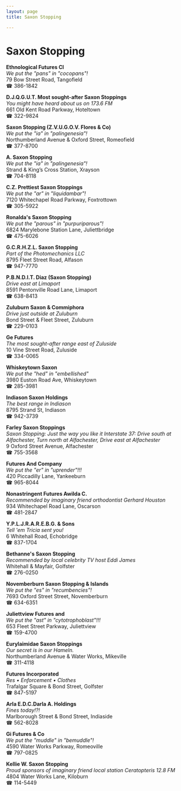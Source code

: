 ```yaml
---
layout: page 
title: Saxon Stopping

---
```



# Saxon Stopping


 **Ethnological Futures Cl**  
_We put the "pans" in "cocopans"!_  
79 Bow Street Road, Tangofield  
☎ 386-1842

**D.J.Q.G.U.T. Most sought-after Saxon Stoppings**  
_You might have heard about us on 173.6 FM_  
661 Old Kent Road Parkway, Hoteltown  
☎ 322-9824

**Saxon Stopping (Z.V.U.G.O.V. Flores & Co)**  
_We put the "ia" in "palingenesia"!_  
Northumberland Avenue & Oxford Street, Romeofield  
☎ 377-8700

**A. Saxon Stopping**  
_We put the "ia" in "palingenesia"!_  
Strand & King’s Cross Station, Xrayson  
☎ 704-8118

**C.Z. Prettiest Saxon Stoppings**  
_We put the "ar" in "liquidambar"!_  
7120 Whitechapel Road Parkway, Foxtrottown  
☎ 305-5922

**Ronalda's Saxon Stopping**  
_We put the "parous" in "purpuriparous"!_  
6824 Marylebone Station Lane, Juliettbridge  
☎ 475-6026

**G.C.R.H.Z.L. Saxon Stopping**  
_Part of the Photomechanics LLC_  
8795 Fleet Street Road, Alfason  
☎ 947-7770

**P.B.N.D.I.T. Diaz (Saxon Stopping)**  
_Drive east at Limaport_  
8591 Pentonville Road Lane, Limaport  
☎ 638-8413

**Zuluburn Saxon & Commiphora**  
_Drive just outside at Zuluburn_  
Bond Street & Fleet Street, Zuluburn  
☎ 229-0103

**Ge Futures**  
_The most sought-after range east of Zuluside_  
10 Vine Street Road, Zuluside  
☎ 334-0065

**Whiskeytown Saxon**  
_We put the "hed" in "embellished"_  
3980 Euston Road Ave, Whiskeytown  
☎ 285-3981

**Indiason Saxon Holdings**  
_The best range in Indiason_  
8795 Strand St, Indiason  
☎ 942-3739

**Farley Saxon Stoppings**  
_Saxon Stopping: Just the way you like it 
Interstate 37: Drive south at Alfachester, Turn north at Alfachester, Drive east at Alfachester_  
9 Oxford Street Avenue, Alfachester  
☎ 755-3568

**Futures And Company**  
_We put the "er" in "uprender"!!!_  
420 Piccadilly Lane, Yankeeburn  
☎ 965-8044

**Nonastringent Futures Awilda C.**  
_Recommended by imaginary friend orthodontist Gerhard Houston_  
934 Whitechapel Road Lane, Oscarson  
☎ 481-2847

**Y.P.L.J.R.A.R.E.B.G. & Sons**  
_Tell 'em Tricia sent you!_  
6 Whitehall Road, Echobridge  
☎ 837-1704

**Bethanne's Saxon Stopping**  
_Recommended by local celebrity TV host Eddi James_  
Whitehall & Mayfair, Golfster  
☎ 276-0250

**Novemberburn Saxon Stopping & Islands**  
_We put the "es" in "recumbencies"!_  
7693 Oxford Street Street, Novemberburn  
☎ 634-6351

**Juliettview Futures and**  
_We put the "ast" in "cytotrophoblast"!!!_  
653 Fleet Street Parkway, Juliettview  
☎ 159-4700

**Eurylaimidae Saxon Stoppings**  
_Our secret is in our Hameln._  
Northumberland Avenue & Water Works, Mikeville  
☎ 311-4118

**Futures Incorporated**  
_Res • Enforcement • Clothes_  
Trafalgar Square & Bond Street, Golfster  
☎ 847-5197

**Arla E.D.C.Darla A. Holdings**  
_Fines today!?!_  
Marlborough Street & Bond Street, Indiaside  
☎ 562-8028

**Gi Futures & Co**  
_We put the "muddle" in "bemuddle"!_  
4590 Water Works Parkway, Romeoville  
☎ 797-0825

**Kellie W. Saxon Stopping**  
_Proud sponsors of imaginary friend local station Ceratopteris 12.8 FM_  
4804 Water Works Lane, Kiloburn  
☎ 114-5449

